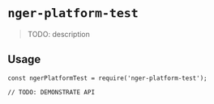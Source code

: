 # `nger-platform-test`

> TODO: description

## Usage

```
const ngerPlatformTest = require('nger-platform-test');

// TODO: DEMONSTRATE API
```
